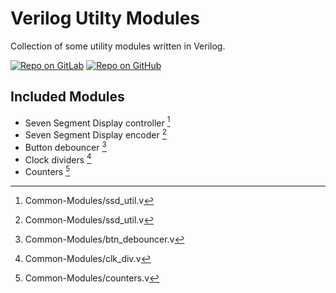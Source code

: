 # Verilog Utilty Modules

Collection of some utility modules written in Verilog.

[![Repo on GitLab](https://img.shields.io/badge/repo-GitLab-6C488A.svg)](https://gitlab.com/suoglu/verilog-utilty-modules)
[![Repo on GitHub](https://img.shields.io/badge/repo-GitHub-3D76C2.svg)](https://github.com/suoglu/Verilog-Utilty-Modules)

## Included Modules

* Seven Segment Display controller [^1]
* Seven Segment Display encoder [^1]
* Button debouncer [^2]
* Clock dividers [^3]
* Counters [^4]

[^1]: Common-Modules/ssd_util.v
[^2]: Common-Modules/btn_debouncer.v
[^3]: Common-Modules/clk_div.v
[^4]: Common-Modules/counters.v
